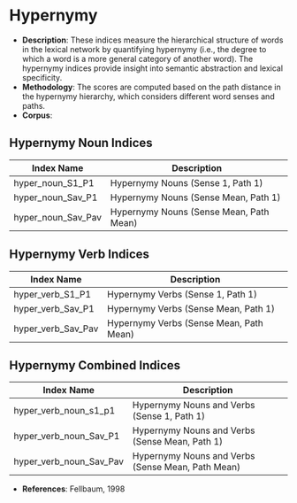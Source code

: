 # Hypernymy 

- **Description**: These indices measure the hierarchical structure of words in the lexical network by quantifying hypernymy (i.e., the degree to which a word is a more general category of another word). The hypernymy indices provide insight into semantic abstraction and lexical specificity.
- **Methodology**: The scores are computed based on the path distance in the hypernymy hierarchy, which considers different word senses and paths.
- **Corpus**: 


## Hypernymy Noun Indices

| Index Name             | Description                                     |
|------------------------|-------------------------------------------------|
| hyper_noun_S1_P1      | Hypernymy Nouns (Sense 1, Path 1)              |
| hyper_noun_Sav_P1     | Hypernymy Nouns (Sense Mean, Path 1)           |
| hyper_noun_Sav_Pav    | Hypernymy Nouns (Sense Mean, Path Mean)        |

## Hypernymy Verb Indices

| Index Name             | Description                                     |
|------------------------|-------------------------------------------------|
| hyper_verb_S1_P1      | Hypernymy Verbs (Sense 1, Path 1)              |
| hyper_verb_Sav_P1     | Hypernymy Verbs (Sense Mean, Path 1)           |
| hyper_verb_Sav_Pav    | Hypernymy Verbs (Sense Mean, Path Mean)        |

## Hypernymy Combined Indices

| Index Name             | Description                                         |
|------------------------|-----------------------------------------------------|
| hyper_verb_noun_s1_p1  | Hypernymy Nouns and Verbs (Sense 1, Path 1)        |
| hyper_verb_noun_Sav_P1 | Hypernymy Nouns and Verbs (Sense Mean, Path 1)    |
| hyper_verb_noun_Sav_Pav| Hypernymy Nouns and Verbs (Sense Mean, Path Mean) |

- **References**: Fellbaum, 1998

